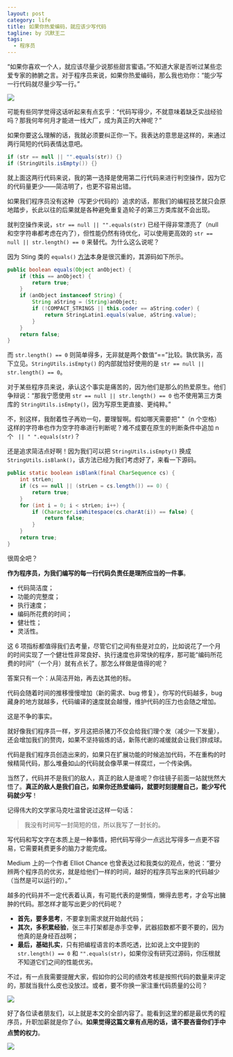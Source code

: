 ```yaml
---
layout: post
category: life
title: 如果你热爱编码，就应该少写代码
tagline: by 沉默王二
tags: 
  - 程序员
---
```


“如果你喜欢一个人，就应该尽量少说那些甜言蜜语。”不知道大家是否听过某些恋爱专家的肺腑之言。对于程序员来说，如果你热爱编码，那么我也劝你：“能少写一行代码就尽量少写一行。”

<!--more-->

![](http://www.itwanger.com/assets/images/2020/01/code-less-01.png)


可能有些同学觉得这话听起来有点玄乎：“代码写得少，不就意味着缺乏实战经验吗？那我何年何月才能进一线大厂，成为真正的大神呢？”

如果你要这么理解的话，我就必须要纠正你一下。我表达的意思是这样的，来通过两行简短的代码表情达意吧。

```java
if (str == null || "".equals(str)) {}
if (StringUtils.isEmpty()) {}
```

就上面这两行代码来说，我的第一选择是使用第二行代码来进行判空操作，因为它的代码量更少——简洁明了，也更不容易出错。

如果我们程序员没有这种（写更少代码的）追求的话，那我们的编程技艺就只会原地踏步，长此以往的后果就是各种避免重复造轮子的第三方类库就不会出现。

就判空操作来说，`str == null || "".equals(str)` 已经干得非常漂亮了（null 和空字符串都考虑在内了），但性能仍然有待优化，可以使用更高效的 `str == null || str.length() == 0` 来替代。为什么这么说呢？

因为 Sting 类的 `equals()` [方法](https://mp.weixin.qq.com/s/WyrRCUlelzOxyfVBrxAGUg)本身是很沉重的，其源码如下所示。

```java
public boolean equals(Object anObject) {
    if (this == anObject) {
        return true;
    }
    if (anObject instanceof String) {
        String aString = (String)anObject;
        if (!COMPACT_STRINGS || this.coder == aString.coder) {
            return StringLatin1.equals(value, aString.value);
        }
    }
    return false;
}
```

而 `str.length() == 0` 则简单得多，无非就是两个数值“==”比较。孰优孰劣，高下立见。`StringUtils.isEmpty()` 的内部就恰好使用的是 `str == null || str.length() == 0`。

对于某些程序员来说，承认这个事实是痛苦的，因为他们是那么的热爱原生。他们争辩说：“那我宁愿使用 `str == null || str.length() == 0` 也不使用第三方类库的 `StringUtils.isEmpty()`，因为写原生更直接、更纯粹。”

不，别这样，我耐着性子再劝一句，要理智啊。假如哪天需要把"   "（n 个空格）这样的字符串也作为空字符串进行判断呢？难不成要在原生的判断条件中追加 n 个 ` || " ".equals(str)`？

还是追求简洁点好啊！因为我们可以把 `StringUtils.isEmpty()` 换成 `StringUtils.isBlank()`，该方法已经为我们考虑好了，来看一下源码。

```java
public static boolean isBlank(final CharSequence cs) {
    int strLen;
    if (cs == null || (strLen = cs.length()) == 0) {
        return true;
    }
    for (int i = 0; i < strLen; i++) {
        if (Character.isWhitespace(cs.charAt(i)) == false) {
            return false;
        }
    }
    return true;
}
```

很周全吧？

**作为程序员，为我们编写的每一行代码负责任是理所应当的一件事**。

- 代码简洁度；
- 功能的完整度；
- 执行速度；
- 编码所花费的时间；
- 健壮性；
- 灵活性。

这 6 项指标都值得我们去考量，尽管它们之间有些是对立的，比如说花了一个月的时间实现了一个健壮性非常良好、执行速度也非常快的程序，那可能“编码所花费的时间”（一个月）就有点长了。那怎么样做是值得的呢？

答案只有一个：从简洁开始，再去达其他的标。

代码会随着时间的推移慢慢增加（新的需求、bug 修复），你写的代码越多，bug 藏身的地方就越多，代码编译的速度就会越慢，维护代码的压力也会随之增加。

这是不争的事实。

就好像我们程序员一样，岁月这把杀猪刀不仅会给我们理个发（减少一下发量），还会增加我们的赘肉，如果不坚持锻炼的话，新陈代谢的减缓就会让我们胖成球。

代码是我们程序员创造出来的，如果只在扩展功能的时候追加代码，不在重构的时候精简代码，那么堆叠如山的代码就会像苹果一样腐烂，一个传染俩。


当然了，代码并不是我们的敌人，真正的敌人是谁呢？你往镜子前面一站就恍然大悟了。**真正的敌人是我们自己，如果你还热爱编码，就要时刻提醒自己，能少写代码就少写**！

记得伟大的文学家马克吐温曾说过这样一句话：

>我没有时间写一封简短的信，所以我写了一封长的。

写代码和写文字在本质上是一种事情，把代码写得少一点远比写得多一点更不容易，它需要耗费更多的脑力才能完成。

Medium 上的一个作者 Elliot Chance 也曾表达过和我类似的观点，他说：“要分辨两个程序员的优劣，就是给他们一样的时间，越好的程序员写出来的代码越少（当然是可以运行的）。”

越多的代码并不一定代表着认真，有可能代表的是懒惰，懒得去思考，才会写出臃肿的代码。那怎样才能写出更少的代码呢？

- **首先，要多思考**，不要拿到需求就开始敲代码；
- **其次，多积累经验**，张三丰打架都是赤手空拳，武器招数都不要不要的，因为他真的是身经百战啊；
- **最后，基础扎实**，只有把编程语言的本质吃透，比如说上文中提到的 `str.length() == 0` 和 `"".equals(str)`，如果你没有研究过源码，你压根就不知道它们之间的性能优劣。


不过，有一点我需要提醒大家，假如你的公司的绩效考核是按照代码的数量来评定的，那就当我什么皮也没放过。或者，要不你换一家注重代码质量的公司？

![](http://www.itwanger.com/assets/images/2020/01/code-less-02.png)


好了各位读者朋友们，以上就是本文的全部内容了。能看到这里的都是最优秀的程序员，升职加薪就是你了👍。**如果觉得这篇文章有点用的话，请不要吝啬你们手中点赞的权力**。


![](http://www.itwanger.com/assets/images/cmower_4.png)